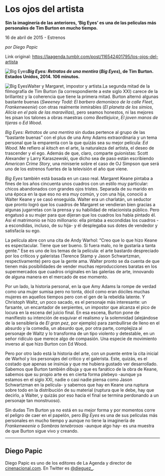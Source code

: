 # Los ojos del artista

**Sin la imaginería de las anteriores, ‘Big Eyes’ es una de las películas más personales de Tim Burton en mucho tiempo.**

16 de abril de 2015 - Estrenos

_por Diego Papic_

Link original: https://laagenda.tumblr.com/post/116542401795/los-ojos-del-artista

![Big Eyes](https://64.media.tumblr.com/10fda1fb435bb2f702a5c773ccb4a7a7/tumblr_inline_pjzp2hGMqp1t6q87u_500.jpg)***Big Eyes: Retratos de una mentira* (*Big Eyes*), de Tim Burton.  
 Estados Unidos, 2014. 106 minutos.**

![Big Eyes](https://64.media.tumblr.com/10fda1fb435bb2f702a5c773ccb4a7a7/tumblr_inline_pjzp2hGMqp1t6q87u_400.jpg)Walter y Margaret, impostor y artista.La segunda mitad de la filmografía de Tim Burton (la correspondiente a este siglo XXI) carece de la brillantez y la coherencia que tiene la primera mitad. Burton alternó algunas bastante buenas (*Sweeney Todd: El barbero demoníaco de la calle Fleet*, *Frankenweenie*) con otras realmente inmirables (*El planeta de los simios*, *Alicia en el país de las maravillas*), pero seamos honestos, ni las mejores les pisan los talones a obras maestras como *Beetlejuice*, *El joven manos de tijeras* o *Ed Wood*.

*Big Eyes: Retratos de una mentira* sin dudas pertence al grupo de las “bastante buenas” con el plus de una Amy Adams extraordinaria y un tema personal que la emparenta con la que quizás sea su mejor película: *Ed Wood*. Me refiero al *kitsch* en el arte, la naturaleza del artista, el deseo de trascender y el ego. Además de que, claro, comparte guionistas: Scott Alexander y Larry Karaszewski, que dicho sea de paso están escribiendo *American Crime Story*, una miniserie sobre el caso de OJ Simpson que será uno de los estrenos fuertes de la televisión el año que viene.

*Big Eyes* también está basada en un caso real. Margaret Keane pintaba a fines de los años cincuenta unos cuadros con un estilo muy particular: chicos abandonados con grandes ojos tristes. Separada de su marido en una época en la que eso no era muy común, y con una hija, conoció a Walter Keane y se casó enseguida. Walter era un charlatán, un seductor que pronto logró que los cuadros de Margaret se vendieran bien gracias a algunas jugarretas con la prensa y su habilidad de relacionista público. Pero engatusó a su mujer para que dijeran que los cuadros los había pintado él. Así el matrimonio se hizo millonario: ella pintaba a escondidas los cuadros -a escondidas, incluso, de su hija- y él desplegaba sus dotes de vendedor y satisfacía su ego.

La película abre con una cita de Andy Warhol: “Creo que lo que hizo Keane es espectacular. Tiene que ser bueno. Si fuera malo, no le gustaría a tanta gente.” Ese es uno de los temas de la película: el arte bastardo despreciado por los críticos y galeristas (Terence Stamp y Jason Schwartzman, respectivamente) pero que la gente ama. Walter pronto se da cuenta de que tienen más posibilidades de vender muchas reproducciones baratas en los supermercados que cuadros originales en las galerías de arte, innovando de alguna manera en el mercado de ese momento.

Por un lado, la historia personal, en la que Amy Adams la rompe de verdad como una mujer sumisa pero no tonta, dócil como eran dóciles muchas mujeres en aquellos tiempos pero con el gen de la rebeldía latente. Y Christoph Waltz, un poco sacado, es el personaje más interesante: un farsante, un encantador de serpientes, un impostor que alcanza el pico de locura en la escena del juicio final. En esa escena, Burton pone de manifiesto su intención de esquivar el realismo y la solemnidad (alejándose de la sensiblería de *El gran pez*, por ejemplo) para zambullirse de lleno en el absurdo y la comedia, un absurdo que, por otra parte, complejiza al personaje de Waltz y lo transforma de un tipo violento y detestable, en un señor ridículo que merece algo de compasión. Una especie de movimiento inverso al que hizo Burton con Ed Wood.

Pero por otro lado está la historia del arte, con un puente entre la cita inicial de Warhol y los personajes del crítico y el galerista. Este, quizás, es el costado que apenas se insinúa y que me hubiera gustado ver desarrollado. Sabemos que Burton también dibuja y que es fanático de la obra de Keane, sabemos que su propio arte es en cierta forma plebeyo -aunque ya estamos en el siglo XXI, nadie o casi nadie piensa como Jason Schwartzman en la película- y sabemos que hay en Keane una ruptura sobre todo en la distribución de su material (ruptura que le debe, hay que decirlo, a Walter, y quizás por eso hacia el final se termina perdonando a un personaje tan monstruoso).

Sin dudas Tim Burton ya no está en su mejor forma y por momentos corre el peligro de caer en el papelón, pero *Big Eyes* es una de sus películas más personales en mucho tiempo y aunque no tiene la imaginería de *Frankenweenie* o *Sombras tenebrosas* -aunque algo hay- es una muestra de que Burton sigue vivo y creando.



---

 Diego Papic
------------

 Diego Papic es uno de los editores de La Agenda y director de [cinenacional.com](http://www.cinenacional.com). En Twitter es [@dieguez\_](http://www.twitter.com/dieguez_). 

